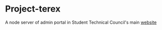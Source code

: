 # Project-terex

A node server of  admin portal  in Student Technical Council's main [website](https://stc.iitr.ac.in/notices/)

